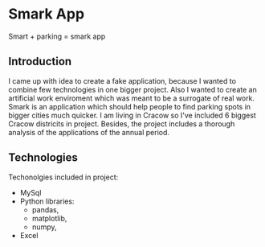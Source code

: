 # Smark App
Smart + parking = smark app 
## Introduction
I came up with idea to create a fake application, because I wanted to combine few technologies in one bigger project. Also I wanted to create an artificial work enviroment which was meant to be a surrogate of real work. Smark is an application which should help people to find parking spots in bigger cities much quicker. I am living in Cracow so I've included 6 biggest Cracow districits in project. Besides, the project includes a thorough analysis of the applications of the annual period. 
## Technologies
Techonolgies included in project:
- MySql
- Python libraries:
  - pandas,
  - matplotlib,
  - numpy,
- Excel
